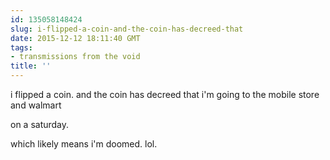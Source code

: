 ```yaml
---
id: 135058148424
slug: i-flipped-a-coin-and-the-coin-has-decreed-that
date: 2015-12-12 18:11:40 GMT
tags:
- transmissions from the void
title: ''
---
```


i flipped a coin. and the coin has decreed that i'm going to the mobile store and walmart

on a saturday.

which likely means i'm doomed. lol.